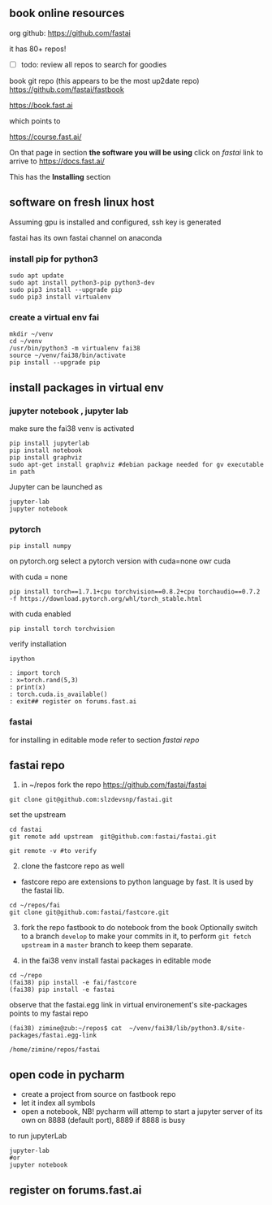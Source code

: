 ## book online resources
org github:
https://github.com/fastai

it has 80+ repos!
* [ ] todo: review all repos to search for goodies


book git repo (this appears to be the most up2date repo)
https://github.com/fastai/fastbook

https://book.fast.ai

which points to

https://course.fast.ai/

On that page in section **the software you will be using** click on *fastai* link to arrive to 
https://docs.fast.ai/

This has the **Installing**  section

## software on fresh linux host
Assuming gpu is installed and configured, ssh key is generated

fastai has its own fastai channel on anaconda


### install pip for python3
```
sudo apt update
sudo apt install python3-pip python3-dev
sudo pip3 install --upgrade pip
sudo pip3 install virtualenv
```
### create a virtual env fai
```
mkdir ~/venv
cd ~/venv
/usr/bin/python3 -m virtualenv fai38
source ~/venv/fai38/bin/activate
pip install --upgrade pip
```

## install packages in virtual env
### jupyter notebook , jupyter lab
make sure the fai38 venv is activated
```
pip install jupyterlab
pip install notebook
pip install graphviz
sudo apt-get install graphviz #debian package needed for gv executable in path
```



Jupyter can be launched as

```
jupyter-lab
jupyter notebook
```

### pytorch
```
pip install numpy
```
on pytorch.org  select   a pytorch version with  cuda=none owr cuda


with cuda = none
```
pip install torch==1.7.1+cpu torchvision==0.8.2+cpu torchaudio==0.7.2 -f https://download.pytorch.org/whl/torch_stable.html
```

with cuda enabled
```
pip install torch torchvision
```

verify installation
```
ipython

: import torch
: x=torch.rand(5,3)
: print(x)
: torch.cuda.is_available()
: exit## register on forums.fast.ai

```


### fastai
for installing in editable mode refer to  section *fastai repo*


## fastai repo
1. in ~/repos fork the repo https://github.com/fastai/fastai
```
git clone git@github.com:slzdevsnp/fastai.git
```

set the upstream
```
cd fastai
git remote add upstream  git@github.com:fastai/fastai.git

git remote -v #to verify
```


2. clone the fastcore repo as well
  * fastcore repo are extensions to python language by fast. It is used by the fastai lib.
```
cd ~/repos/fai
git clone git@github.com:fastai/fastcore.git
```
3. fork the repo fastbook to do notebook from the book
Optionally switch to a branch `develop`   to make your commits in it, to perform `git fetch upstream` in a `master` branch  to keep them separate.

4. in the fai38 venv install fastai packages in editable mode
```
cd ~/repo
(fai38) pip install -e fai/fastcore
(fai38) pip install -e fastai
```
observe that the fastai.egg link in virtual environement's site-packages points to my fastai repo
```
(fai38) zimine@zub:~/repos$ cat  ~/venv/fai38/lib/python3.8/site-packages/fastai.egg-link 

/home/zimine/repos/fastai
```

## open code in pycharm
* create  a project from source on fastbook  repo
* let it index all symbols
* open a notebook, NB! pycharm will attemp to start a jupyter server of its own on 8888 (default port),  8889  if 8888 is busy




to run jupyterLab
```
jupyter-lab
#or
jupyter notebook
```

## register on forums.fast.ai

